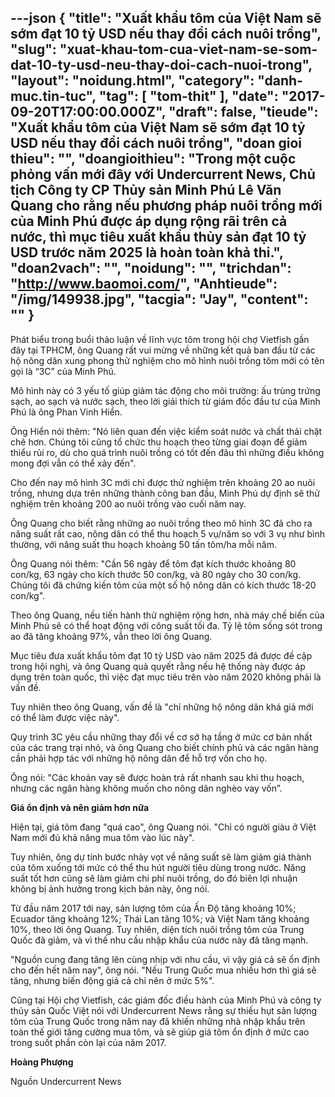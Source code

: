 ---json
{
    "title": "Xuất khẩu tôm của Việt Nam sẽ sớm đạt 10 tỷ USD nếu thay đổi cách nuôi trồng",
    "slug": "xuat-khau-tom-cua-viet-nam-se-som-dat-10-ty-usd-neu-thay-doi-cach-nuoi-trong",
    "layout": "noidung.html",
    "category": "danh-muc.tin-tuc",
    "tag": [
        "tom-thit"
    ],
    "date": "2017-09-20T17:00:00.000Z",
    "draft": false,
    "tieude": "Xuất khẩu tôm của Việt Nam sẽ sớm đạt 10 tỷ USD nếu thay đổi cách nuôi trồng",
    "doan gioi thieu": "",
    "doangioithieu": "Trong một cuộc phỏng vấn mới đây với Undercurrent News, Chủ tịch Công ty CP Thủy sản Minh Phú Lê Văn Quang cho rằng nếu phương pháp nuôi trồng mới của Minh Phú được áp dụng rộng rãi trên cả nước, thì mục tiêu xuất khẩu thủy sản đạt 10 tỷ USD trước năm 2025 là hoàn toàn khả thi.",
    "doan2vach": "",
    "noidung": "",
    "trichdan": "http://www.baomoi.com/",
    "Anhtieude": "/img/149938.jpg",
    "tacgia": "Jay",
    "__content__": ""
}
---
<p><span style="font-size:14px">Ph&aacute;t biểu trong buổi thảo luận về lĩnh vực t&ocirc;m trong hội chợ Vietfish gần đ&acirc;y tại TPHCM, &ocirc;ng Quang rất vui mừng về những kết quả ban đầu từ c&aacute;c hộ n&ocirc;ng d&acirc;n xung phong thử nghiệm cho m&ocirc; h&igrave;nh nu&ocirc;i trồng t&ocirc;m mới c&oacute; t&ecirc;n gọi l&agrave; &ldquo;3C&rdquo; của Minh Ph&uacute;.</span></p>

<p><span style="font-size:14px">M&ocirc; h&igrave;nh n&agrave;y c&oacute; 3 yếu tố gi&uacute;p giảm t&aacute;c động cho m&ocirc;i trường: ấu tr&ugrave;ng trứng sạch, ao sạch v&agrave; nước sạch, theo lời giải th&iacute;ch từ gi&aacute;m đốc đầu tư của Minh Ph&uacute; l&agrave; &ocirc;ng Phan Vinh Hiển.</span></p>

<p><span style="font-size:14px">&Ocirc;ng Hiển n&oacute;i th&ecirc;m: &quot;N&oacute; li&ecirc;n quan đến việc kiểm so&aacute;t nước v&agrave; chất thải chặt chẽ hơn. Ch&uacute;ng t&ocirc;i cũng tổ chức thu hoạch theo từng giai đoạn để giảm thiểu rủi ro, d&ugrave; cho qu&aacute; tr&igrave;nh nu&ocirc;i trồng c&oacute; tốt đến đ&acirc;u th&igrave; những điều kh&ocirc;ng mong đợi vẫn c&oacute; thể xảy đến&quot;.</span></p>

<p><span style="font-size:14px">Cho đến nay m&ocirc; h&igrave;nh 3C mới chỉ được thử nghiệm tr&ecirc;n khoảng 20 ao nu&ocirc;i trồng, nhưng dựa tr&ecirc;n những th&agrave;nh c&ocirc;ng ban đầu, Minh Ph&uacute; dự định sẽ thử nghiệm tr&ecirc;n khoảng 200 ao nu&ocirc;i trồng v&agrave;o cuối năm nay.</span></p>

<p><span style="font-size:14px">&Ocirc;ng Quang cho biết rằng những ao nu&ocirc;i trồng theo m&ocirc; h&igrave;nh 3C đ&atilde; cho ra năng suất rất cao, n&ocirc;ng d&acirc;n c&oacute; thể thu hoạch 5 vụ/năm so với 3 vụ như b&igrave;nh thường, với năng suất thu hoạch khoảng 50 tấn t&ocirc;m/ha mỗi năm.</span></p>

<p><span style="font-size:14px">&Ocirc;ng Quang n&oacute;i th&ecirc;m: &quot;Cần 56 ng&agrave;y để t&ocirc;m đạt k&iacute;ch thước khoảng 80 con/kg, 63 ng&agrave;y cho k&iacute;ch thước 50 con/kg, v&agrave; 80 ng&agrave;y cho 30 con/kg. Ch&uacute;ng t&ocirc;i đ&atilde; chứng kiến t&ocirc;m của một số hộ n&ocirc;ng d&acirc;n c&oacute; k&iacute;ch thước 18-20 con/kg&quot;.</span></p>

<p><span style="font-size:14px">Theo &ocirc;ng Quang, nếu tiến h&agrave;nh thử nghiệm rộng hơn, nh&agrave; m&aacute;y chế biến của Minh Ph&uacute; sẽ c&oacute; thể hoạt động với c&ocirc;ng suất tối đa. Tỷ lệ t&ocirc;m sống s&oacute;t trong ao đ&atilde; tăng khoảng 97%, vẫn theo lời &ocirc;ng Quang.</span></p>

<p><span style="font-size:14px">Mục ti&ecirc;u đưa xuất khẩu t&ocirc;m đạt 10 tỷ USD v&agrave;o năm 2025 đ&atilde; được đề cập trong hội nghị, v&agrave; &ocirc;ng Quang quả quyết rằng nếu hệ thống n&agrave;y được &aacute;p dụng tr&ecirc;n to&agrave;n quốc, th&igrave; việc đạt mục ti&ecirc;u tr&ecirc;n v&agrave;o năm 2020 kh&ocirc;ng phải l&agrave; vấn đề.</span></p>

<p><span style="font-size:14px">Tuy nhi&ecirc;n theo &ocirc;ng Quang, vấn đề l&agrave; &quot;chỉ những hộ n&ocirc;ng d&acirc;n kh&aacute; giả mới c&oacute; thể l&agrave;m được việc n&agrave;y&quot;.</span></p>

<p><span style="font-size:14px">Quy tr&igrave;nh 3C y&ecirc;u cầu những thay đổi về cơ sở hạ tầng ở mức cơ bản nhất của c&aacute;c trang trại nhỏ, v&agrave; &ocirc;ng Quang cho biết ch&iacute;nh phủ v&agrave; c&aacute;c ng&acirc;n h&agrave;ng cần phải hợp t&aacute;c với những hộ n&ocirc;ng d&acirc;n để hỗ trợ vốn cho họ.</span></p>

<p><span style="font-size:14px">&Ocirc;ng n&oacute;i: &quot;C&aacute;c khoản vay sẽ được ho&agrave;n trả rất nhanh sau khi thu hoạch, nhưng c&aacute;c ng&acirc;n h&agrave;ng kh&ocirc;ng muốn cho n&ocirc;ng d&acirc;n ngh&egrave;o vay vốn&rdquo;.</span></p>

<p><span style="font-size:14px"><strong>Gi&aacute; ổn định v&agrave; n&ecirc;n giảm hơn nữa</strong></span></p>

<p><span style="font-size:14px">Hiện tại, gi&aacute; t&ocirc;m đang &quot;qu&aacute; cao&quot;, &ocirc;ng Quang n&oacute;i. &quot;Chỉ c&oacute; người gi&agrave;u ở Việt Nam mới đủ khả năng mua t&ocirc;m v&agrave;o l&uacute;c n&agrave;y&quot;.</span></p>

<p><span style="font-size:14px">Tuy nhi&ecirc;n, &ocirc;ng dự t&iacute;nh bước nhảy vọt về năng suất sẽ l&agrave;m giảm gi&aacute; th&agrave;nh của t&ocirc;m xuống tới mức c&oacute; thể thu h&uacute;t người ti&ecirc;u d&ugrave;ng trong nước. Năng suất tốt hơn cũng sẽ l&agrave;m giảm chi ph&iacute; nu&ocirc;i trồng, do đ&oacute; bi&ecirc;n lợi nhuận kh&ocirc;ng bị ảnh hưởng trong kịch bản n&agrave;y, &ocirc;ng n&oacute;i.</span></p>

<p><span style="font-size:14px">Từ đầu năm 2017 tới nay, sản lượng t&ocirc;m của Ấn Độ tăng khoảng 10%; Ecuador tăng khoảng 12%; Th&aacute;i Lan tăng 10%; v&agrave; Việt Nam tăng khoảng 10%, theo lời &ocirc;ng Quang. Tuy nhi&ecirc;n, diện t&iacute;ch nu&ocirc;i trồng t&ocirc;m của Trung Quốc đ&atilde; giảm, v&agrave; v&igrave; thế nhu cầu nhập khẩu của nước n&agrave;y đ&atilde; tăng mạnh.</span></p>

<p><span style="font-size:14px">&quot;Nguồn cung đang tăng l&ecirc;n c&ugrave;ng nhịp với nhu cầu, v&igrave; vậy gi&aacute; cả sẽ ổn định cho đến hết năm nay&quot;, &ocirc;ng n&oacute;i. &quot;Nếu Trung Quốc mua nhiều hơn th&igrave; gi&aacute; sẽ tăng, nhưng biến động gi&aacute; cả chỉ n&ecirc;n ở mức 5%&quot;.</span></p>

<p><span style="font-size:14px">Cũng tại Hội chợ Vietfish, c&aacute;c gi&aacute;m đốc điều h&agrave;nh của Minh Ph&uacute; v&agrave; c&ocirc;ng ty thủy sản Quốc Việt n&oacute;i với Undercurrent News rằng sự thiếu hụt sản lượng t&ocirc;m của Trung Quốc trong năm nay đ&atilde; khiến những nh&agrave; nhập khẩu tr&ecirc;n to&agrave;n thế giới tăng cường mua t&ocirc;m, v&agrave; sẽ gi&uacute;p gi&aacute; t&ocirc;m ổn định ở mức cao trong suốt phần c&ograve;n lại của năm 2017.</span></p>

<p><span style="font-size:14px"><strong>Ho&agrave;ng Phượng</strong></span></p>

<p><span style="font-size:14px">Nguồn Undercurrent News</span></p>
